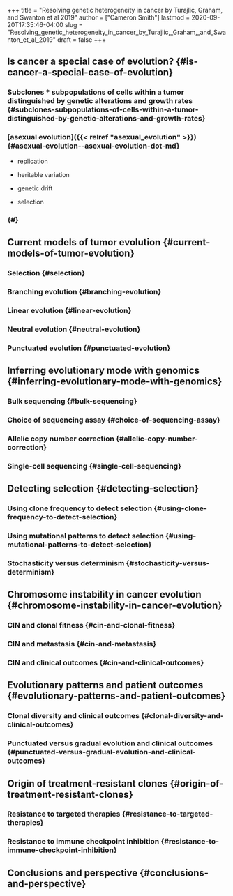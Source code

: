 +++
title = "Resolving genetic heterogeneity in cancer by Turajlic, Graham, and Swanton et al 2019"
author = ["Cameron Smith"]
lastmod = 2020-09-20T17:35:46-04:00
slug = "Resolving_genetic_heterogeneity_in_cancer_by_Turajlic,_Graham,_and_Swanton_et_al_2019"
draft = false
+++

## Is cancer a special case of evolution? {#is-cancer-a-special-case-of-evolution}


### Subclones \* subpopulations of cells within a tumor distinguished by genetic alterations and growth rates {#subclones-subpopulations-of-cells-within-a-tumor-distinguished-by-genetic-alterations-and-growth-rates}


### [asexual evolution]({{< relref "asexual_evolution" >}}) {#asexual-evolution--asexual-evolution-dot-md}

<!--list-separator-->

-  replication

<!--list-separator-->

-  heritable variation

<!--list-separator-->

-  genetic drift

<!--list-separator-->

-  selection


###  {#}


## Current models of tumor evolution {#current-models-of-tumor-evolution}


### Selection {#selection}


### Branching evolution {#branching-evolution}


### Linear evolution {#linear-evolution}


### Neutral evolution {#neutral-evolution}


### Punctuated evolution {#punctuated-evolution}


## Inferring evolutionary mode with genomics {#inferring-evolutionary-mode-with-genomics}


### Bulk sequencing {#bulk-sequencing}


### Choice of sequencing assay {#choice-of-sequencing-assay}


### Allelic copy number correction {#allelic-copy-number-correction}


### Single-cell sequencing {#single-cell-sequencing}


## Detecting selection {#detecting-selection}


### Using clone frequency to detect selection {#using-clone-frequency-to-detect-selection}


### Using mutational patterns to detect selection {#using-mutational-patterns-to-detect-selection}


### Stochasticity versus determinism {#stochasticity-versus-determinism}


## Chromosome instability in cancer evolution {#chromosome-instability-in-cancer-evolution}


### CIN and clonal fitness {#cin-and-clonal-fitness}


### CIN and metastasis {#cin-and-metastasis}


### CIN and clinical outcomes {#cin-and-clinical-outcomes}


## Evolutionary patterns and patient outcomes {#evolutionary-patterns-and-patient-outcomes}


### Clonal diversity and clinical outcomes {#clonal-diversity-and-clinical-outcomes}


### Punctuated versus gradual evolution and clinical outcomes {#punctuated-versus-gradual-evolution-and-clinical-outcomes}


## Origin of treatment-resistant clones {#origin-of-treatment-resistant-clones}


### Resistance to targeted therapies {#resistance-to-targeted-therapies}


### Resistance to immune checkpoint inhibition {#resistance-to-immune-checkpoint-inhibition}


## Conclusions and perspective {#conclusions-and-perspective}
